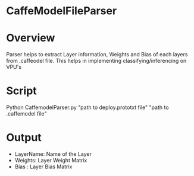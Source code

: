 # CaffeModelFileParser

# Overview
Parser helps to extract Layer information, Weights and Bias of each layers from .caffeodel file.
This helps in implementing classifying/inferencing on VPU's

# Script
Python CaffemodelParser.py  "path to deploy.prototxt file"  "path to .caffemodel file"

# Output
* LayerName: Name of the Layer
* Weights: Layer Weight Matrix
* Bias : Layer Bias Matrix


